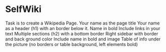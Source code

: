 # SelfWiki
Task is to create a Wikipedia Page. 
Your name as the page title
Your name as a header (h1) with an border below it.
Name in bold
Include links in your text
Multiple sections (h2) with a bottom border
Right sidebar with border and back ground color
Include name in bold and image
Table of info under the picture (no borders or table background, left elements bold)
